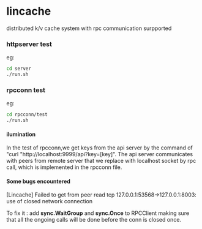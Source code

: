 # lincache
distributed k/v cache system with rpc communication surpported

### httpserver test 

eg:

```sh
cd server
./run.sh
```

### rpcconn test

 eg:

```sh
cd rpcconn/test
./run.sh
```

#### ilumination

In the test of rpcconn,we get keys from the api server by the command of "curl "http://localhost:9999/api?key=[key]". The api server communicates with peers from remote server that we replace with localhost socket by rpc call, which is implemented in the rpcconn file.

#### Some bugs encountered

[Lincache] Failed to get from peer read tcp 127.0.0.1:53568->127.0.0.1:8003: use of closed network connection

To fix it :	add **sync.WaitGroup** and **sync.Once** to RPCClient making sure that all the ongoing calls will be done before the conn is closed once.
